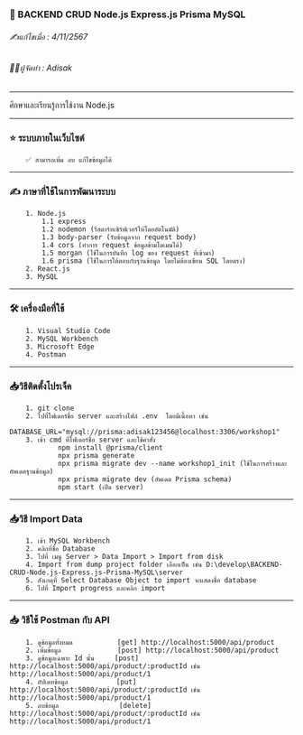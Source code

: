### 📖 BACKEND CRUD Node.js Express.js Prisma MySQL

###### ✍️แก้ไขเมื่อ : 4/11/2567

###### 👨‍💻ผู้จัดทำ : Adisak

---

ศึกษาและเรียนรู้การใช้งาน Node.js

---

### ⭐ ระบบภายในเว็บไซต์

        ✅ สามารถเพิ่ม ลบ แก้ไขข้อมูลได้

---

### ✍️ ภาษาที่ใช้ในการพัฒนาระบบ

        1. Node.js
            1.1 express
            1.2 nodemon (รีสตาร์ทเซิร์ฟเวอร์ให้โดยอัตโนมัติ)
            1.3 body-parser (รับข้อมูลจาก request body)
            1.4 cors (ทำการ request ข้อมูลข้ามโดเมนได้)
            1.5 morgan (ใช้ในการบันทึก log ของ request ที่เข้ามา)
            1.6 prisma (ใช้ในการโต้ตอบกับฐานข้อมูล โดยไม่ต้องเขียน SQL โดยตรง)
        2. React.js
        3. MySQL

---

### 🛠️ เครื่องมือที่ใช้

        1. Visual Studio Code
        2. MySQL Workbench
        3. Microsoft Edge
        4. Postman

---

### 📥วิธีติดตั้งโปรเจ็ค

        1. git clone
        2. ไปที่โฟเดอร์ชื่อ server และสร้างไฟล์ .env  โดยมีเนื้อหา เช่น
                DATABASE_URL="mysql://prisma:adisak123456@localhost:3306/workshop1"
        3. เข้า cmd ที่โฟเดอร์ชื่อ server และใช้คำสั่ง
                npm install @prisma/client
                npx prisma generate
                npx prisma migrate dev --name workshop1_init (ใช้ในการสร้างและอัพเดตฐานข้อมูล)
                npx prisma migrate dev (อัพเดต Prisma schema)
                npm start (เปิด server)

---

### 📥วิธี Import Data

        1. เข้า MySQL Workbench
        2. คลิกที่ชื่อ Database
        3. ไปที่ เมนู Server > Data Import > Import from disk
        4. Import from dump project folder เลือกเป็น เช่น D:\develop\BACKEND-CRUD-Node.js-Express.js-Prisma-MySQL\server
        5. สังเกตุที่ Select Database Object to import จะแสดงชื่อ database
        6. ไปที่ Import progress และคลิก import

---

### 📥 วิธีใช้ Postman กับ API

        1. ดูข้อมูลทั้งหมด           [get] http://localhost:5000/api/product
        2. เพิ่มข้อมูล              [post] http://localhost:5000/api/product
        3. ดูข้อมูลเฉพาะ Id นั้น     [post] http://localhost:5000/api/product/:productId เช่น http://localhost:5000/api/product/1
        4. อัปเดทข้อมูล            [put] http://localhost:5000/api/product/:productId เช่น http://localhost:5000/api/product/1
        5. ลบข้อมูล               [delete] http://localhost:5000/api/product/:productId เช่น http://localhost:5000/api/product/1 

